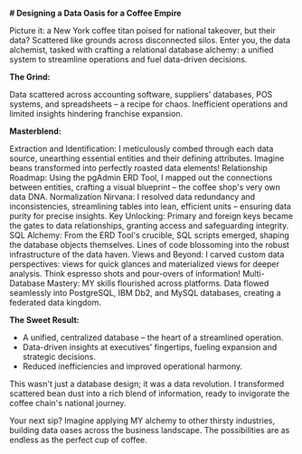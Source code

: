 **# Designing a Data Oasis for a Coffee Empire**

Picture it: a New York coffee titan poised for national takeover, but their data? Scattered like grounds across disconnected silos. Enter you, the data alchemist, tasked with crafting a relational database alchemy: a unified system to streamline operations and fuel data-driven decisions.

**The Grind:**

Data scattered across accounting software, suppliers’ databases, POS systems, and spreadsheets – a recipe for chaos.
Inefficient operations and limited insights hindering franchise expansion.

**Masterblend:**

Extraction and Identification: I meticulously combed through each data source, unearthing essential entities and their defining attributes. Imagine beans transformed into perfectly roasted data elements!
Relationship Roadmap: Using the pgAdmin ERD Tool, I mapped out the connections between entities, crafting a visual blueprint – the coffee shop's very own data DNA.
Normalization Nirvana: I resolved data redundancy and inconsistencies, streamlining tables into lean, efficient units – ensuring data purity for precise insights.
Key Unlocking: Primary and foreign keys became the gates to data relationships, granting access and safeguarding integrity.
SQL Alchemy: From the ERD Tool's crucible, SQL scripts emerged, shaping the database objects themselves. Lines of code blossoming into the robust infrastructure of the data haven.
Views and Beyond: I carved custom data perspectives: views for quick glances and materialized views for deeper analysis. Think espresso shots and pour-overs of information!
Multi-Database Mastery: MY skills flourished across platforms. Data flowed seamlessly into PostgreSQL, IBM Db2, and MySQL databases, creating a federated data kingdom.

**The Sweet Result:**

- A unified, centralized database – the heart of a streamlined operation.
- Data-driven insights at executives' fingertips, fueling expansion and strategic decisions.
- Reduced inefficiencies and improved operational harmony.

This wasn't just a database design; it was a data revolution. I transformed scattered bean dust into a rich blend of information, ready to invigorate the coffee chain's national journey.

Your next sip? Imagine applying MY alchemy to other thirsty industries, building data oases across the business landscape. The possibilities are as endless as the perfect cup of coffee.
